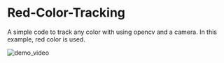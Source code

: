 # Red-Color-Tracking
A simple code to track any color with using opencv and a camera. In this example, red color is used.




![demo_video](https://user-images.githubusercontent.com/111835151/186222396-306e916a-a6fb-4624-9e99-dcc9ea68db64.gif)
